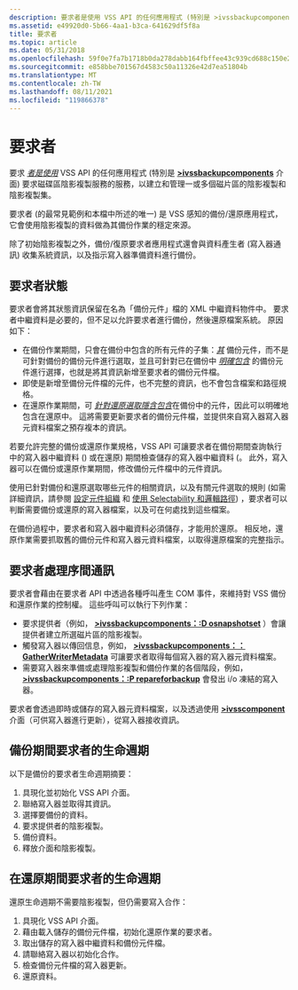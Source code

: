 ```yaml
---
description: 要求者是使用 VSS API 的任何應用程式 (特別是 >ivssbackupcomponents 介面) 要求磁碟區陰影複製服務的服務，以建立和管理一或多個磁片區的陰影複製和陰影複製集。
ms.assetid: e49920d0-5b66-4aa1-b3ca-641629df5f8a
title: 要求者
ms.topic: article
ms.date: 05/31/2018
ms.openlocfilehash: 59f0e7fa7b1718b0da278dabb164fbffee43c939cd688c150e202bfafc4731a9
ms.sourcegitcommit: e858bbe701567d4583c50a11326e42d7ea51804b
ms.translationtype: MT
ms.contentlocale: zh-TW
ms.lasthandoff: 08/11/2021
ms.locfileid: "119866378"
---
```

# <a name="requesters"></a>要求者

要求 [*者是使用*](vssgloss-r.md) VSS API 的任何應用程式 (特別是 [**>ivssbackupcomponents**](/windows/desktop/api/VsBackup/nl-vsbackup-ivssbackupcomponents) 介面) 要求磁碟區陰影複製服務的服務，以建立和管理一或多個磁片區的陰影複製和陰影複製集。

要求者 (的最常見範例和本檔中所述的唯一) 是 VSS 感知的備份/還原應用程式，它會使用陰影複製的資料做為其備份作業的穩定來源。

除了初始陰影複製之外，備份/復原要求者應用程式還會與資料產生者 (寫入器通訊) 收集系統資訊，以及指示寫入器準備資料進行備份。

## <a name="requester-state"></a>要求者狀態

要求者會將其狀態資訊保留在名為「備份元件」檔的 XML 中繼資料物件中。 要求者中繼資料是必要的，但不足以允許要求者進行備份，然後還原檔案系統。 原因如下：

-   在備份作業期間，只會在備份中包含的所有元件的子集：[*其*](vssgloss-s.md) 備份元件，而不是可針對備份的備份元件進行選取，並且可針對已在備份中 [*明確包含*](vssgloss-e.md) 的備份元件進行選擇，也就是將其資訊新增至要求者的備份元件檔。
-   即使是新增至備份元件檔的元件，也不完整的資訊，也不會包含檔案和路徑規格。
-   在還原作業期間，可 [*針對還原選取*](vssgloss-s.md)[*隱含包含*](vssgloss-i.md)在備份中的元件，因此可以明確地包含在還原中。 這將需要更新要求者的備份元件檔，並提供來自寫入器寫入器元資料檔案之預存複本的資訊。

若要允許完整的備份或還原作業規格，VSS API 可讓要求者在備份期間查詢執行中的寫入器中繼資料 () 或在還原) 期間檢查儲存的寫入器中繼資料 (。 此外，寫入器可以在備份或還原作業期間，修改備份元件檔中的元件資訊。

使用已針對備份和還原選取哪些元件的相關資訊，以及有關元件選取的規則 (如需詳細資訊，請參閱 [設定元件組織](definition-of-components-by-writers.md) 和 [使用 Selectability 和邏輯路徑](working-with-selectability-and-logical-paths.md)) ，要求者可以判斷需要備份或還原的寫入器檔案，以及可在何處找到這些檔案。

在備份過程中，要求者和寫入器中繼資料必須儲存，才能用於還原。 相反地，還原作業需要抓取舊的備份元件和寫入器元資料檔案，以取得還原檔案的完整指示。

## <a name="requester-interprocess-communication"></a>要求者處理序間通訊

要求者會藉由在要求者 API 中透過各種呼叫產生 COM 事件，來維持對 VSS 備份和還原作業的控制權。 這些呼叫可以執行下列作業：

-   要求提供者（例如， [**>ivssbackupcomponents：:D osnapshotset**](/windows/desktop/api/VsBackup/nf-vsbackup-ivssbackupcomponents-dosnapshotset) ）會讓提供者建立所選磁片區的陰影複製。
-   觸發寫入器以傳回信息，例如， [**>ivssbackupcomponents：： GatherWriterMetadata**](/windows/desktop/api/VsBackup/nf-vsbackup-ivssbackupcomponents-gatherwritermetadata) 可讓要求者取得每個寫入器的寫入器元資料檔案。
-   需要寫入器來準備或處理陰影複製和備份作業的各個階段，例如， [**>ivssbackupcomponents：:P repareforbackup**](/windows/desktop/api/VsBackup/nf-vsbackup-ivssbackupcomponents-prepareforbackup) 會發出 i/o 凍結的寫入器。

要求者會透過即時或儲存的寫入器元資料檔案，以及透過使用 [**>ivsscomponent**](/windows/desktop/api/VsWriter/nl-vswriter-ivsscomponent) 介面（可供寫入器進行更新），從寫入器接收資訊。

## <a name="life-cycle-of-a-requester-during-backup"></a>備份期間要求者的生命週期

以下是備份的要求者生命週期摘要：

1.  具現化並初始化 VSS API 介面。
2.  聯絡寫入器並取得其資訊。
3.  選擇要備份的資料。
4.  要求提供者的陰影複製。
5.  備份資料。
6.  釋放介面和陰影複製。

## <a name="life-cycle-of-a-requester-during-restore"></a>在還原期間要求者的生命週期

還原生命週期不需要陰影複製，但仍需要寫入合作：

1.  具現化 VSS API 介面。
2.  藉由載入儲存的備份元件檔，初始化還原作業的要求者。
3.  取出儲存的寫入器中繼資料和備份元件檔。
4.  請聯絡寫入器以初始化合作。
5.  檢查備份元件檔的寫入器更新。
6.  還原資料。

 

 



